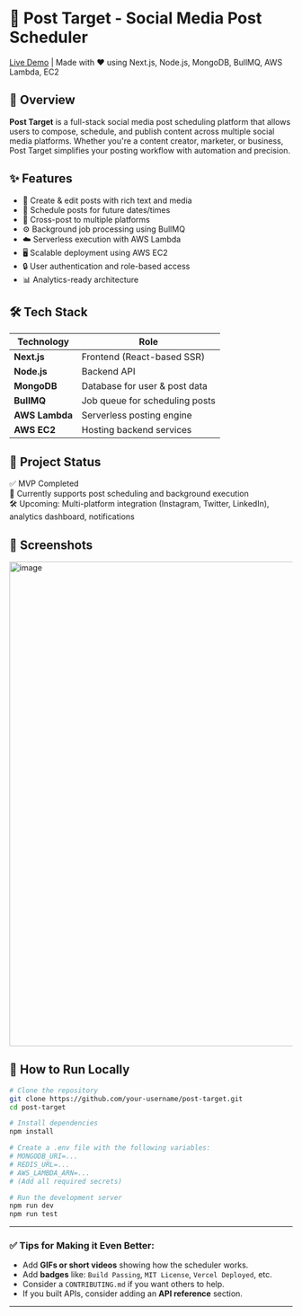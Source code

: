 # 🚀 Post Target - Social Media Post Scheduler

[Live Demo](http://cross-posting-web.vercel.app/) | Made with ❤️ using Next.js, Node.js, MongoDB, BullMQ, AWS Lambda, EC2

## 📌 Overview

**Post Target** is a full-stack social media post scheduling platform that allows users to compose, schedule, and publish content across multiple social media platforms. Whether you're a content creator, marketer, or business, Post Target simplifies your posting workflow with automation and precision.

## ✨ Features

- 📝 Create & edit posts with rich text and media
- 📅 Schedule posts for future dates/times
- 🔄 Cross-post to multiple platforms
- ⚙️ Background job processing using BullMQ
- ☁️ Serverless execution with AWS Lambda
- 🖥️ Scalable deployment using AWS EC2
- 🔒 User authentication and role-based access
- 📊 Analytics-ready architecture

## 🛠️ Tech Stack

| Technology | Role |
|------------|------|
| **Next.js** | Frontend (React-based SSR) |
| **Node.js** | Backend API |
| **MongoDB** | Database for user & post data |
| **BullMQ** | Job queue for scheduling posts |
| **AWS Lambda** | Serverless posting engine |
| **AWS EC2** | Hosting backend services |


## 🚧 Project Status

✅ MVP Completed  
🚀 Currently supports post scheduling and background execution  
🛠️ Upcoming: Multi-platform integration (Instagram, Twitter, LinkedIn), analytics dashboard, notifications

## 📸 Screenshots
<img width="1901" height="863" alt="image" src="https://github.com/user-attachments/assets/3d627618-42b6-4f32-8f77-1724051df49e" />


## 🚀 How to Run Locally

```bash
# Clone the repository
git clone https://github.com/your-username/post-target.git
cd post-target

# Install dependencies
npm install

# Create a .env file with the following variables:
# MONGODB_URI=...
# REDIS_URL=...
# AWS_LAMBDA_ARN=...
# (Add all required secrets)

# Run the development server
npm run dev
npm run test
```
---

### ✅ Tips for Making it Even Better:
- Add **GIFs or short videos** showing how the scheduler works.
- Add **badges** like: `Build Passing`, `MIT License`, `Vercel Deployed`, etc.
- Consider a `CONTRIBUTING.md` if you want others to help.
- If you built APIs, consider adding an **API reference** section.

---

